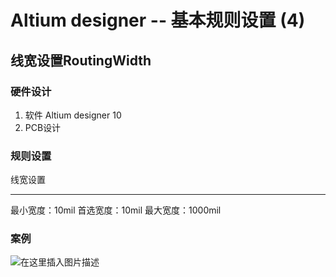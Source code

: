 ﻿---
categories:  #分类
    - AD
    - PCB
    - 嵌入式
tags:   #标签
    - AD
    - PCB
    - 嵌入式
---

# Altium designer -- 基本规则设置 (4)

<!-- more -->

## 线宽设置RoutingWidth
### 硬件设计
1. 软件 Altium designer 10
2. PCB设计
### 规则设置
线宽设置
- - - - - - - - - - - - - - - - - - - - - - - -
最小宽度：10mil
首选宽度：10mil
最大宽度：1000mil
### 案例
![在这里插入图片描述](https://img-blog.csdnimg.cn/20200331124938533.png?x-oss-process=image/watermark,type_ZmFuZ3poZW5naGVpdGk,shadow_10,text_aHR0cHM6Ly9ibG9nLmNzZG4ubmV0L3dlaXhpbl80MzU5OTM5MA==,size_16,color_FFFFFF,t_70#pic_center)
